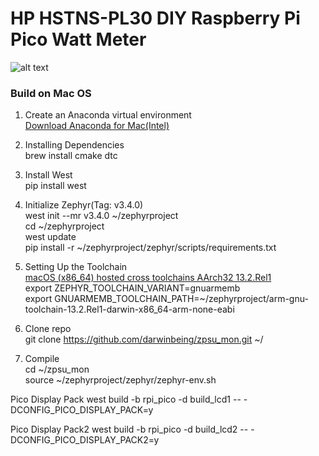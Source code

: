 # HP HSTNS-PL30 DIY Raspberry Pi Pico Watt Meter

![alt text](https://github.com/darwinbeing/HPServerPSUHack/blob/main/resources/PL30PicoWattMeter.png)


### Build on Mac OS

1. Create an Anaconda virtual environment  
[Download Anaconda for Mac(Intel)](https://repo.anaconda.com/archive/Anaconda3-2024.02-1-MacOSX-x86_64.pkg)  
2. Installing Dependencies  
brew install cmake dtc

2. Install West  
pip install west

3. Initialize Zephyr(Tag: v3.4.0)  
west init --mr v3.4.0 ~/zephyrproject  
cd ~/zephyrproject  
west update  
pip install -r ~/zephyrproject/zephyr/scripts/requirements.txt  

4. Setting Up the Toolchain  
[macOS (x86_64) hosted cross toolchains AArch32 13.2.Rel1](https://developer.arm.com/-/media/Files/downloads/gnu/13.2.rel1/binrel/arm-gnu-toolchain-13.2.rel1-darwin-x86_64-arm-none-eabi.tar.xz?rev=a3d8c87bb0af4c40b7d7e0e291f6541b&hash=10927356ACA904E1A0122794E036E8DDE7D8435D)  
export ZEPHYR_TOOLCHAIN_VARIANT=gnuarmemb  
export GNUARMEMB_TOOLCHAIN_PATH=~/zephyrproject/arm-gnu-toolchain-13.2.Rel1-darwin-x86_64-arm-none-eabi  

5. Clone repo  
git clone https://github.com/darwinbeing/zpsu_mon.git ~/  

6. Compile  
cd ~/zpsu_mon  
source ~/zephyrproject/zephyr/zephyr-env.sh 

Pico Display Pack 
west build -b rpi_pico -d build_lcd1 -- -DCONFIG_PICO_DISPLAY_PACK=y

Pico Display Pack2 
west build -b rpi_pico -d build_lcd2 -- -DCONFIG_PICO_DISPLAY_PACK2=y